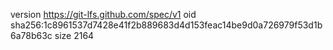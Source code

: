 version https://git-lfs.github.com/spec/v1
oid sha256:1c8961537d7428e41f2b889683d4d153feac14be9d0a726979f53d1b6a78b63c
size 2164
